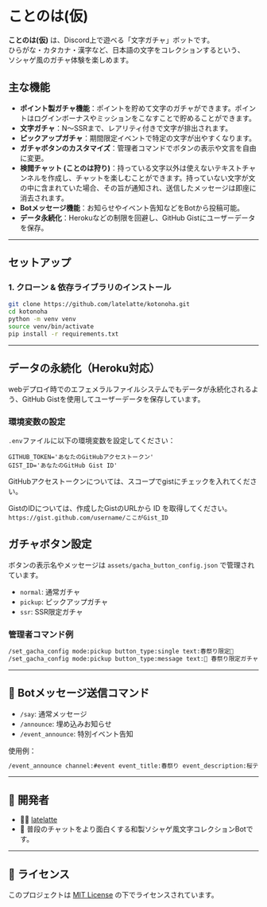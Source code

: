 # ことのは(仮)

**ことのは(仮)** は、Discord上で遊べる「文字ガチャ」ボットです。  
ひらがな・カタカナ・漢字など、日本語の文字をコレクションするという、  
ソシャゲ風のガチャ体験を楽しめます。

## 主な機能

- **ポイント製ガチャ機能**：ポイントを貯めて文字のガチャができます。ポイントはログインボーナスやミッションをこなすことで貯めることができます。
- **文字ガチャ**：N〜SSRまで、レアリティ付きで文字が排出されます。
- **ピックアップガチャ**：期間限定イベントで特定の文字が出やすくなります。
- **ガチャボタンのカスタマイズ**：管理者コマンドでボタンの表示や文言を自由に変更。
- **検閲チャット (ことのは狩り)**：持っている文字以外は使えないテキストチャンネルを作成し、チャットを楽しむことができます。持っていない文字が文の中に含まれていた場合、その旨が通知され、送信したメッセージは即座に消去されます。
- **Botメッセージ機能**：お知らせやイベント告知などをBotから投稿可能。
- **データ永続化**：Herokuなどの制限を回避し、GitHub Gistにユーザーデータを保存。

---

## セットアップ

### 1. クローン & 依存ライブラリのインストール

```bash
git clone https://github.com/latelatte/kotonoha.git
cd kotonoha
python -m venv venv
source venv/bin/activate
pip install -r requirements.txt
```

---

## データの永続化（Heroku対応）

webデプロイ時でのエフェメラルファイルシステムでもデータが永続化されるよう、GitHub Gistを使用してユーザーデータを保存しています。

### 環境変数の設定

`.env`ファイルに以下の環境変数を設定してください：

```env
GITHUB_TOKEN='あなたのGitHubアクセストークン'
GIST_ID='あなたのGitHub Gist ID'
```

GitHubアクセストークンについては、スコープでgistにチェックを入れてください。

GistのIDについては、作成したGistのURLから ID を取得してください。
`https://gist.github.com/username/ここがGist_ID`

## ガチャボタン設定

ボタンの表示名やメッセージは `assets/gacha_button_config.json` で管理されています。

- `normal`: 通常ガチャ
- `pickup`: ピックアップガチャ
- `ssr`: SSR限定ガチャ

### 管理者コマンド例

```bash
/set_gacha_config mode:pickup button_type:single text:春祭り限定🌸
/set_gacha_config mode:pickup button_type:message text:🌸 春祭り限定ガチャ開催中！
```

---

## 📢 Botメッセージ送信コマンド

- `/say`: 通常メッセージ
- `/announce`: 埋め込みお知らせ
- `/event_announce`: 特別イベント告知

使用例：

```bash
/event_announce channel:#event event_title:春祭り event_description:桜テーマのガチャ登場！ ...
```

---

## 👤 開発者

- 🧑‍💻 [latelatte](https://github.com/latelatte)
- 🍵 普段のチャットをより面白くする和製ソシャゲ風文字コレクションBotです。

---

## 📝 ライセンス

このプロジェクトは [MIT License](LICENSE) の下でライセンスされています。
